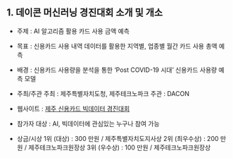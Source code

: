## 1. 데이콘 머신러닝 경진대회 소개 및 개소
- 주제 : AI 알고리즘 활용 카드 사용 금액 예측

- 목표 : 신용카드 사용 내역 데이터를 활용한 지역별, 업종별 월간 카드 사용 총액 예측

- 배경 : 신용카드 사용량을 분석을 통한  ‘Post COVID-19 시대’ 신용카드 사용량 예측 모델 

- 주최/주관
    주최 : 제주특별자치도청, 제주테크노파크
    주관 : DACON
- 웹사이트 : [제주 신용카드 빅데이터 경진대회](https://dacon.io/competitions/official/235615/overview/)
- 참가자 대상 : AI, 빅데이터에 관심있는 누구나 참여 가능
- 상금/시상
    1위 (대상) : 300 만원 / 제주특별자치도지사상
    2위 (최우수상) : 200 만원 / 제주테크노파크원장상
    3위 (우수상) : 100 만원 / 제주테크노파크원장상
    